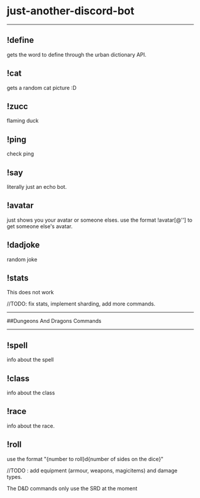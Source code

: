 # just-another-discord-bot
***

## !define 
gets the word to define through the urban dictionary API.

## !cat
gets a random cat picture :D

## !zucc 
flaming duck

## !ping 
check ping

## !say 
literally just an echo bot.

## !avatar 
just shows you your avatar or someone elses. use the format !avatar[@''] to get someone else's avatar.

## !dadjoke
random joke

## !stats
This does not work

//TODO: fix stats, implement sharding, add more commands.
***
##Dungeons And Dragons Commands
***
## !spell <spell name>
info about the spell

## !class <spell name>
info about the class
  
## !race <spell name>
info about the race. 

## !roll <args>
use the format "{number to roll}d{number of sides on the dice}" 
  
//TODO : add equipment (armour, weapons, magicitems) and damage types.

The D&D commands only use the SRD at the moment
